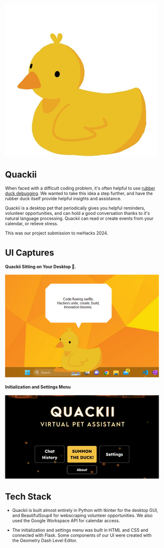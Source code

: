 ![Quackii](./Assets/duck.jpg)

# Quackii
When faced with a difficult coding problem, it's often helpful to use [rubber duck debugging](https://en.wikipedia.org/wiki/Rubber_duck_debugging). We wanted to take this idea a step further, and have the rubber duck itself provide helpful insights and assistance. 

Quackii is a desktop pet that periodically gives you helpful reminders, volunteer opportunities, and can hold a good conversation thanks to it's natural language processing. Quackii can read or create events from your calendar, or relieve stress.

This was our project submission to nwHacks 2024.

# UI Captures
#### Quackii Sitting on Your Desktop 🦆.
![Quackii](./Assets/quackii.png)

#### Initialization and Settings Menu
![Menu](./Assets/menu.jpg)

# Tech Stack
- Quackii is built almost entirely in Python with tkinter for the desktop GUI, and BeautifulSoup4 for webscraping volunteer opportunities. We also used the Google Workspace API for calendar access.

- The initialization and settings menu was built in HTML and CSS and connected with Flask. Some components of our UI were created with the Geometry Dash Level Editor. 

